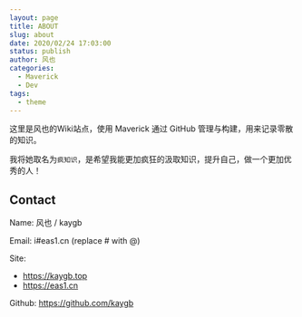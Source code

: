 ```yaml
---
layout: page
title: ABOUT
slug: about
date: 2020/02/24 17:03:00
status: publish
author: 风也
categories: 
  - Maverick
  - Dev
tags: 
  - theme
---
```


这里是风也的Wiki站点，使用 Maverick 通过 GitHub 管理与构建，用来记录零散的知识。

我将她取名为`疯知识`，是希望我能更加疯狂的汲取知识，提升自己，做一个更加优秀的人！

## Contact

Name: 风也 / kaygb

Email: i#eas1.cn (replace # with @)

Site: 
- https://kaygb.top
- https://eas1.cn

Github: https://github.com/kaygb


